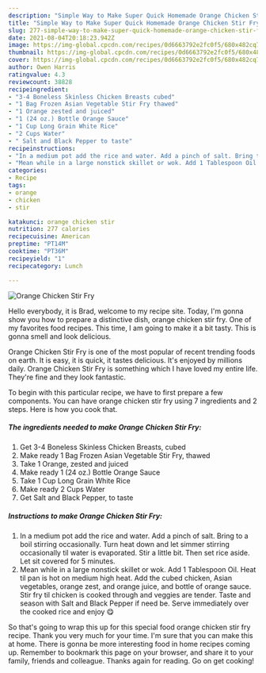 ```yaml
---
description: "Simple Way to Make Super Quick Homemade Orange Chicken Stir Fry"
title: "Simple Way to Make Super Quick Homemade Orange Chicken Stir Fry"
slug: 277-simple-way-to-make-super-quick-homemade-orange-chicken-stir-fry
date: 2021-08-04T20:18:23.942Z
image: https://img-global.cpcdn.com/recipes/0d6663792e2fc0f5/680x482cq70/orange-chicken-stir-fry-recipe-main-photo.jpg
thumbnail: https://img-global.cpcdn.com/recipes/0d6663792e2fc0f5/680x482cq70/orange-chicken-stir-fry-recipe-main-photo.jpg
cover: https://img-global.cpcdn.com/recipes/0d6663792e2fc0f5/680x482cq70/orange-chicken-stir-fry-recipe-main-photo.jpg
author: Owen Harris
ratingvalue: 4.3
reviewcount: 38828
recipeingredient:
- "3-4 Boneless Skinless Chicken Breasts cubed"
- "1 Bag Frozen Asian Vegetable Stir Fry thawed"
- "1 Orange zested and juiced"
- "1 (24 oz.) Bottle Orange Sauce"
- "1 Cup Long Grain White Rice"
- "2 Cups Water"
- " Salt and Black Pepper to taste"
recipeinstructions:
- "In a medium pot add the rice and water. Add a pinch of salt. Bring to a boil stirring occasionally. Turn heat down and let simmer stirring occasionally til water is evaporated. Stir a little bit. Then set rice aside. Let sit covered for 5 minutes."
- "Mean while in a large nonstick skillet or wok. Add 1 Tablespoon Oil. Heat til pan is hot on medium high heat. Add the cubed chicken, Asian vegetables, orange zest, and orange juice, and bottle of orange sauce. Stir fry til chicken is cooked through and veggies are tender. Taste and season with Salt and Black Pepper if need be. Serve immediately over the cooked rice and enjoy 😋"
categories:
- Recipe
tags:
- orange
- chicken
- stir

katakunci: orange chicken stir 
nutrition: 277 calories
recipecuisine: American
preptime: "PT14M"
cooktime: "PT36M"
recipeyield: "1"
recipecategory: Lunch

---
```



![Orange Chicken Stir Fry](https://img-global.cpcdn.com/recipes/0d6663792e2fc0f5/680x482cq70/orange-chicken-stir-fry-recipe-main-photo.jpg)

Hello everybody, it is Brad, welcome to my recipe site. Today, I'm gonna show you how to prepare a distinctive dish, orange chicken stir fry. One of my favorites food recipes. This time, I am going to make it a bit tasty. This is gonna smell and look delicious.

Orange Chicken Stir Fry is one of the most popular of recent trending foods on earth. It is easy, it is quick, it tastes delicious. It's enjoyed by millions daily. Orange Chicken Stir Fry is something which I have loved my entire life. They're fine and they look fantastic.




To begin with this particular recipe, we have to first prepare a few components. You can have orange chicken stir fry using 7 ingredients and 2 steps. Here is how you cook that.

<!--inarticleads1-->

##### The ingredients needed to make Orange Chicken Stir Fry:

1. Get 3-4 Boneless Skinless Chicken Breasts, cubed
1. Make ready 1 Bag Frozen Asian Vegetable Stir Fry, thawed
1. Take 1 Orange, zested and juiced
1. Make ready 1 (24 oz.) Bottle Orange Sauce
1. Take 1 Cup Long Grain White Rice
1. Make ready 2 Cups Water
1. Get  Salt and Black Pepper, to taste




<!--inarticleads2-->

##### Instructions to make Orange Chicken Stir Fry:

1. In a medium pot add the rice and water. Add a pinch of salt. Bring to a boil stirring occasionally. Turn heat down and let simmer stirring occasionally til water is evaporated. Stir a little bit. Then set rice aside. Let sit covered for 5 minutes.
1. Mean while in a large nonstick skillet or wok. Add 1 Tablespoon Oil. Heat til pan is hot on medium high heat. Add the cubed chicken, Asian vegetables, orange zest, and orange juice, and bottle of orange sauce. Stir fry til chicken is cooked through and veggies are tender. Taste and season with Salt and Black Pepper if need be. Serve immediately over the cooked rice and enjoy 😋




So that's going to wrap this up for this special food orange chicken stir fry recipe. Thank you very much for your time. I'm sure that you can make this at home. There is gonna be more interesting food in home recipes coming up. Remember to bookmark this page on your browser, and share it to your family, friends and colleague. Thanks again for reading. Go on get cooking!
